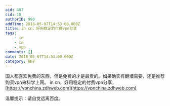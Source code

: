 ```yaml
---
aid: 487
cid: 18
authorID: 990
addTime: 2018-05-07T14:53:00.000Z
title: in cn，好用稳定的付费vpn分享
tags:
    - in
    - cn
    - vpn
comments: []
date: 2018-05-07T14:53:00.000Z
category: 梯子
---
```


国人都喜欢免费的东西，但是免费的才是最贵的。如果确实有翻墙需要，还是推荐购买vpn来科学上网。 in cn，好用稳定的付费vpn分享，[https://vpnchina.zdhweb.com](https://vpnchina.zdhweb.com)

温馨提示：请自觉远离百度。
